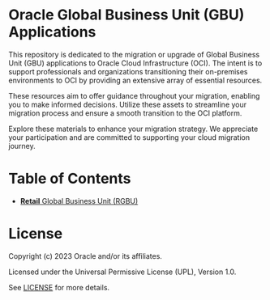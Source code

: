 # Oracle Global Business Unit (GBU) Applications
 
This repository is dedicated to the migration or upgrade of Global Business Unit (GBU) applications to Oracle Cloud Infrastructure (OCI). The intent is to support professionals and organizations transitioning their on-premises environments to OCI by providing an extensive array of essential resources.

These resources aim to offer guidance throughout your migration, enabling you to make informed decisions. Utilize these assets to streamline your migration process and ensure a smooth transition to the OCI platform.

Explore these materials to enhance your migration strategy. We appreciate your participation and are committed to supporting your cloud migration journey.
 
# Table of Contents

<!-- 
 - **Communications** Global Business Unit (CGBU) _(coming soon)_
 - **Construction and Engineering** Global Business Unit (CEGBU) _(coming soon)_
 - **Energy and Water** Global Business Unit (EWGBU) _(coming soon)_
 - **Financial Services** Global Business Unit (FSGBU) _(coming soon)_
 - **Food and Beverage** Global Business Unit (FBGBU) _(coming soon)_
 - **Health Care** Global Business Unit (HCGBU) _(coming soon)_
 - **Health Sciences** Global Business Unit (HSGBU) _(coming soon)_
 - **Hospitality** Global Business Unit (HGBU) _(coming soon)_
 --> 
<!--
 - [**Communications** Global Business Unit (CGBU)](./communications-gbu)
 - [**Construction and Engineering** Global Business Unit (CEGBU)](./construction-and-engineering-gbu)
 - [**Energy and Water** Global Business Unit (EWGBU)](./energy-and-water-gbu)
 - [**Financial Services** Global Business Unit (FSGBU)](./financial-services-gbu)
 - [**Food and Beverage** Global Business Unit (FBGBU)](./food-and-beverage-gbu)
 - [**Health Care** Global Business Unit (HCGBU)](./health-care-gbu)
 - [**Health Sciences** Global Business Unit (HSGBU)](./health-sciences-gbu)
 - [**Hospitality** Global Business Unit (HGBU)](./hospitality-gbu)
 -->
 - [**Retail** Global Business Unit (RGBU)](./retail-gbu)

# License
 
Copyright (c) 2023 Oracle and/or its affiliates.
 
Licensed under the Universal Permissive License (UPL), Version 1.0.
 
See [LICENSE](https://github.com/oracle-devrel/technology-engineering/blob/main/LICENSE) for more details.